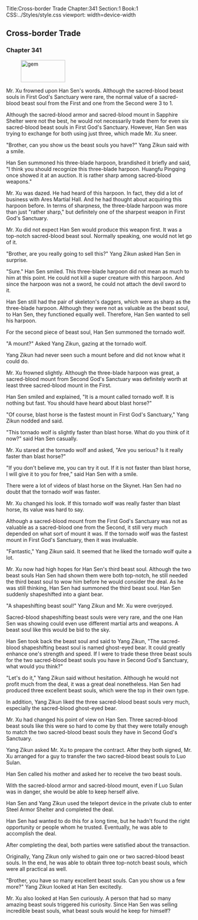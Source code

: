Title:Cross-border Trade 
Chapter:341 
Section:1 
Book:1 
CSS:../Styles/style.css 
viewport: width=device-width
  
## Cross-border Trade
### Chapter 341 
<figure>
	<img src="../Images/gem.gif" alt="gem" id="gem" width="120" height="60" />
</figure>
  

  
  Mr. Xu frowned upon Han Sen's words. Although the sacred-blood beast souls in First God's Sanctuary were rare, the normal value of a sacred-blood beast soul from the First and one from the Second were 3 to 1.

Although the sacred-blood armor and sacred-blood mount in Sapphire Shelter were not the best, he would not necessarily trade them for even six sacred-blood beast souls in First God's Sanctuary. However, Han Sen was trying to exchange for both using just three, which made Mr. Xu sneer.

"Brother, can you show us the beast souls you have?" Yang Zikun said with a smile.

Han Sen summoned his three-blade harpoon, brandished it briefly and said, "I think you should recognize this three-blade harpoon. Huangfu Pingqing once showed it at an auction. It is rather sharp among sacred-blood weapons."

Mr. Xu was dazed. He had heard of this harpoon. In fact, they did a lot of business with Ares Martial Hall. And he had thought about acquiring this harpoon before. In terms of sharpness, the three-blade harpoon was more than just "rather sharp," but definitely one of the sharpest weapon in First God's Sanctuary.

Mr. Xu did not expect Han Sen would produce this weapon first. It was a top-notch sacred-blood beast soul. Normally speaking, one would not let go of it.

"Brother, are you really going to sell this?" Yang Zikun asked Han Sen in surprise.

"Sure." Han Sen smiled. This three-blade harpoon did not mean as much to him at this point. He could not kill a super creature with this harpoon. And since the harpoon was not a sword, he could not attach the devil sword to it.

Han Sen still had the pair of skeleton's daggers, which were as sharp as the three-blade harpoon. Although they were not as valuable as the beast soul, to Han Sen, they functioned equally well. Therefore, Han Sen wanted to sell his harpoon.

For the second piece of beast soul, Han Sen summoned the tornado wolf.

"A mount?" Asked Yang Zikun, gazing at the tornado wolf.

Yang Zikun had never seen such a mount before and did not know what it could do.

Mr. Xu frowned slightly. Although the three-blade harpoon was great, a sacred-blood mount from Second God's Sanctuary was definitely worth at least three sacred-blood mount in the First.

Han Sen smiled and explained, "It is a mount called tornado wolf. It is nothing but fast. You should have heard about blast horse?"

"Of course, blast horse is the fastest mount in First God's Sanctuary," Yang Zikun nodded and said.

"This tornado wolf is slightly faster than blast horse. What do you think of it now?" said Han Sen casually.

Mr. Xu stared at the tornado wolf and asked, "Are you serious? Is it really faster than blast horse?"

"If you don't believe me, you can try it out. If it is not faster than blast horse, I will give it to you for free," said Han Sen with a smile.

There were a lot of videos of blast horse on the Skynet. Han Sen had no doubt that the tornado wolf was faster.

Mr. Xu changed his look. If this tornado wolf was really faster than blast horse, its value was hard to say.

Although a sacred-blood mount from the First God's Sanctuary was not as valuable as a sacred-blood one from the Second, it still very much depended on what sort of mount it was. If the tornado wolf was the fastest mount in First God's Sanctuary, then it was invaluable.

"Fantastic," Yang Zikun said. It seemed that he liked the tornado wolf quite a lot.

Mr. Xu now had high hopes for Han Sen's third beast soul. Although the two beast souls Han Sen had shown them were both top-notch, he still needed the third beast soul to wow him before he would consider the deal. As he was still thinking, Han Sen had summoned the third beast soul. Han Sen suddenly shapeshifted into a giant bear.

"A shapeshifting beast soul!" Yang Zikun and Mr. Xu were overjoyed.

Sacred-blood shapeshifting beast souls were very rare, and the one Han Sen was showing could even use different martial arts and weapons. A beast soul like this would be bid to the sky.

Han Sen took back the beast soul and said to Yang Zikun, "The sacred-blood shapeshifting beast soul is named ghost-eyed bear. It could greatly enhance one's strength and speed. If I were to trade these three beast souls for the two sacred-blood beast souls you have in Second God's Sanctuary, what would you think?"

"Let's do it," Yang Zikun said without hesitation. Although he would not profit much from the deal, it was a great deal nonetheless. Han Sen had produced three excellent beast souls, which were the top in their own type.

In addition, Yang Zikun liked the three sacred-blood beast souls very much, especially the sacred-blood ghost-eyed bear.

Mr. Xu had changed his point of view on Han Sen. Three sacred-blood beast souls like this were so hard to come by that they were totally enough to match the two sacred-blood beast souls they have in Second God's Sanctuary.

Yang Zikun asked Mr. Xu to prepare the contract. After they both signed, Mr. Xu arranged for a guy to transfer the two sacred-blood beast souls to Luo Sulan.

Han Sen called his mother and asked her to receive the two beast souls.

With the sacred-blood armor and sacred-blood mount, even if Luo Sulan was in danger, she would be able to keep herself alive.

Han Sen and Yang Zikun used the teleport device in the private club to enter Steel Armor Shelter and completed the deal.

Han Sen had wanted to do this for a long time, but he hadn't found the right opportunity or people whom he trusted. Eventually, he was able to accomplish the deal.

After completing the deal, both parties were satisfied about the transaction.

Originally, Yang Zikun only wished to gain one or two sacred-blood beast souls. In the end, he was able to obtain three top-notch beast souls, which were all practical as well.

"Brother, you have so many excellent beast souls. Can you show us a few more?" Yang Zikun looked at Han Sen excitedly.

Mr. Xu also looked at Han Sen curiously. A person that had so many amazing beast souls triggered his curiosity. Since Han Sen was selling incredible beast souls, what beast souls would he keep for himself?
